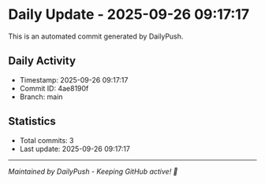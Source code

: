 # Daily Update - 2025-09-26 09:17:17

This is an automated commit generated by DailyPush.

## Daily Activity
- Timestamp: 2025-09-26 09:17:17
- Commit ID: 4ae8190f
- Branch: main

## Statistics
- Total commits: 3
- Last update: 2025-09-26 09:17:17

---
*Maintained by DailyPush - Keeping GitHub active! 🚀*
